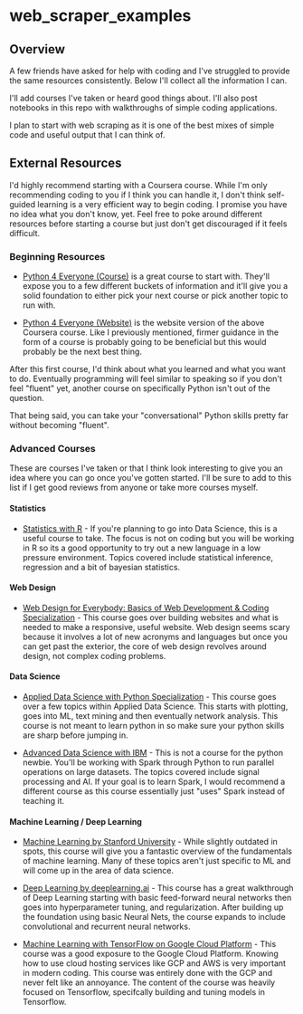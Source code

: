 # web_scraper_examples

## Overview

A few friends have asked for help with coding and I've struggled to provide the same resources consistently. Below I'll collect all the information I can.

I'll add courses I've taken or heard good things about. I'll also post notebooks in this repo with walkthroughs of simple coding applications. 

I plan to start with web scraping as it is one of the best mixes of simple code and useful output that I can think of.

## External Resources

I'd highly recommend starting with a Coursera course. While I'm only recommending coding to you if I think you can handle it, I don't think self-guided learning is a very efficient way to begin coding. I promise you have no idea what you don't know, yet. Feel free to poke around different resources before starting a course but just don't get discouraged if it feels difficult.

### Beginning Resources

- [Python 4 Everyone (Course)](https://www.coursera.org/specializations/python) is a great course to start with. They'll expose you to a few different buckets of information and it'll give you a solid foundation to either pick your next course or pick another topic to run with.

- [Python 4 Everyone (Website)](https://www.py4e.com/lessons) is the website version of the above Coursera course. Like I previously mentioned, firmer guidance in the form of a course is probably going to be beneficial but this would probably be the next best thing.

After this first course, I'd think about what you learned and what you want to do. Eventually programming will feel similar to speaking so if you don't feel "fluent" yet, another course on specifically Python isn't out of the question. 

That being said, you can take your "conversational" Python skills pretty far without becoming "fluent".

### Advanced Courses

These are courses I've taken or that I think look interesting to give you an idea where you can go once you've gotten started. I'll be sure to add to this list if I get good reviews from anyone or take more courses myself. 

#### Statistics

- [Statistics with R](https://www.coursera.org/specializations/statistics) - If you're planning to go into Data Science, this is a useful course to take. The focus is not on coding but you will be working in R so its a good opportunity to try out a new language in a low pressure environment. Topics covered include statistical inference, regression and a bit of bayesian statistics. 

#### Web Design

- [Web Design for Everybody: Basics of Web Development & Coding Specialization](https://www.coursera.org/specializations/web-design?) - This course goes over building websites and what is needed to make a responsive, useful website. Web design seems scary because it involves a lot of new acronyms and languages but once you can get past the exterior, the core of web design revolves around design, not complex coding problems. 

#### Data Science

- [Applied Data Science with Python Specialization](https://www.coursera.org/specializations/data-science-python) - This course goes over a few topics within Applied Data Science. This starts with plotting, goes into ML, text mining and then eventually network analysis. This course is not meant to learn python in so make sure your python skills are sharp before jumping in.

- [Advanced Data Science with IBM](https://www.coursera.org/specializations/advanced-data-science-ibm) - This is not a course for the python newbie. You'll be working with Spark through Python to run parallel operations on large datasets. The topics covered include signal processing and AI. If your goal is to learn Spark, I would recommend a different course as this course essentially just "uses" Spark instead of teaching it. 

#### Machine Learning / Deep Learning

- [Machine Learning by Stanford University](https://www.coursera.org/learn/machine-learning/home/welcome) - While slightly outdated in spots, this course will give you a fantastic overview of the fundamentals of machine learning. Many of these topics aren't just specific to ML and will come up in the area of data science.

- [Deep Learning by deeplearning.ai](https://www.coursera.org/specializations/deep-learning) - This course has a great walkthrough of Deep Learning starting with basic feed-forward neural networks then goes into hyperparameter tuning, and regularization. After building up the foundation using basic Neural Nets, the course expands to include convolutional and recurrent neural networks. 

 - [Machine Learning with TensorFlow on Google Cloud Platform]() - This course was a good exposure to the Google Cloud Platform. Knowing how to use cloud hosting services like GCP and AWS is very important in modern coding. This course was entirely done with the GCP and never felt like an annoyance. The content of the course was heavily focused on Tensorflow, specifcally building and tuning models in Tensorflow. 
